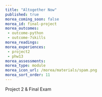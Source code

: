 ```yaml
---
title: "Altogether Now"
published: true
morea_coming_soon: false
morea_id: final-project
morea_outcomes:
 - outcome-python
 - outcome-7skills
morea_readings:
morea_experiences:
 - project2
 - phw13
morea_assessments:
morea_type: module
morea_icon_url: /morea/materials/spam.png
morea_sort_order: 11
---
```


Project 2 & Final Exam